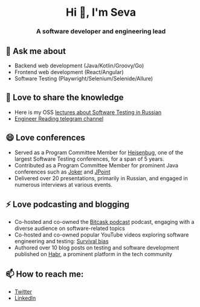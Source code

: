 <h1 align="center">Hi 👋, I'm Seva</h1>
<h3 align="center">A software developer and engineering lead</h3>

## 💬 Ask me about
- Backend web development (Java/Kotlin/Groovy/Go)
- Frontend web development (React/Angular)
- Software Testing (Playwright/Selenium/Selenide/Allure)

## 🔭 Love to share the knowledge
- Here is my OSS [lectures about Software Testing in Russian](https://github.com/volekerb/testing-lectures)
- [Engineer Reading telegram channel](https://t.me/engineerreadings)

## 😄 Love conferences
- Served as a Program Committee Member for [Heisenbug](https://heisenbug.ru/en/), one of the largest Software Testing conferences, for a span of 5 years.
- Contributed as a Program Committee Member for prominent Java conferences such as [Joker](https://jokerconf.com/en/) and [JPoint](https://jpoint.ru/en/)
- Delivered over 20 presentations, primarily in Russian, and engaged in numerous interviews at various events.

## ⚡ Love podcasting and blogging
- Co-hosted and co-owned the [Bitcask podcast](https://bitcask.live/) podcast, engaging with a diverse audience on software-related topics
- Co-hosted and co-owned popular YouTube videos exploring software engineering and testing: [Survival bias](https://www.youtube.com/playlist?list=PLwvQQeADNQWcA0NdtL6_AEXl58Gf7ERuw)
- Authored over 10 blog posts on testing and software development published on [Habr](https://habr.com/ru/users/vbrekelov/posts/), a prominent platform in the tech community

## 📫 How to reach me:
- [Twitter](https://twitter.com/brekelov)
- [LinkedIn](https://www.linkedin.com/in/brekelov/)

